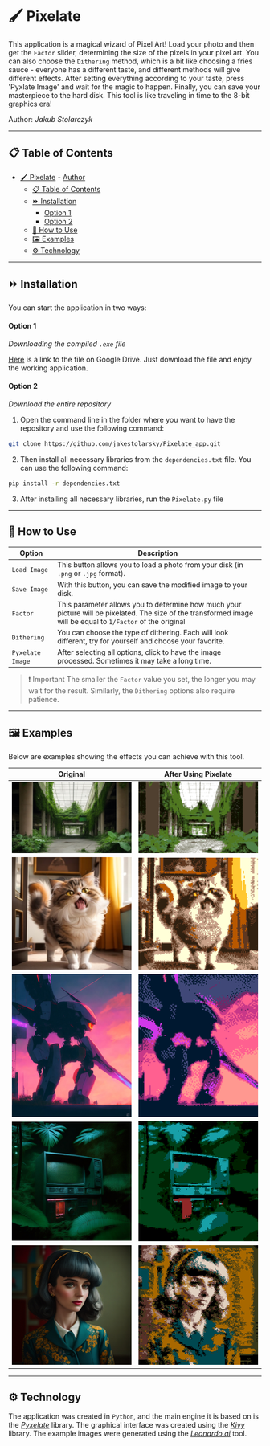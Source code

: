 
# 🖌️ Pixelate

This application is a magical wizard of Pixel Art! Load your photo and then get the `Factor` slider, determining the size of the pixels in your pixel art. You can also choose the `Dithering` method, which is a bit like choosing a fries sauce - everyone has a different taste, and different methods will give different effects. After setting everything according to your taste, press 'Pyxlate Image' and wait for the magic to happen. Finally, you can save your masterpiece to the hard disk. This tool is like traveling in time to the 8-bit graphics era!

Author: _Jakub Stolarczyk_

---
## 📋 Table of Contents

- [🖌️ Pixelate](#️-pixelate)
        - [Author](#author)
  - [📋 Table of Contents](#-table-of-contents)
  - [⏩ Installation](#-installation)
      - [Option 1](#option-1)
      - [Option 2](#option-2)
  - [🔧 How to Use](#-how-to-use)
  - [🖼️ Examples](#️-examples)
  - [⚙️ Technology](#️-technology)

---
## ⏩ Installation

You can start the application in two ways:

#### Option 1
*Downloading the compiled `.exe` file*

[Here](https://drive.google.com/file/d/1qaJgZuYR9tPifhvnt1V5sVGcFIlsz0eu/view?usp=sharing) is a link to the file on Google Drive. Just download the file and enjoy the working application.

#### Option 2
*Download the entire repository*

1. Open the command line in the folder where you want to have the repository and use the following command:

```bash
git clone https://github.com/jakestolarsky/Pixelate_app.git
```
2. Then install all necessary libraries from the `dependencies.txt` file. You can use the following command:

```bash
pip install -r dependencies.txt
```

3. After installing all necessary libraries, run the `Pixelate.py` file

---
## 🔧 How to Use

| Option | Description |
|--|--|
| `Load Image` | This button allows you to load a photo from your disk (in `.png` or `.jpg` format). |
| `Save Image` | With this button, you can save the modified image to your disk. |
| `Factor` | This parameter allows you to determine how much your picture will be pixelated. The size of the transformed image will be equal to `1/Factor` of the original |
| `Dithering` | You can choose the type of dithering. Each will look different, try for yourself and choose your favorite. |
| `Pyxelate Image` | After selecting all options, click to have the image processed. Sometimes it may take a long time. |

>❗ Important
The smaller the `Factor` value you set, the longer you may wait for the result. Similarly, the `Dithering` options also require patience.

---
## 🖼️ Examples

Below are examples showing the effects you can achieve with this tool.

|Original|After Using Pixelate|
|--|--|
| ![Image](examples/abandoned.jpg) | ![Image](examples/abandoned-after.png) |
| ![Image](examples/cat.jpg)  |  ![Image](examples/cat-after.png) |
| ![Image](examples/mech.jpg)  |  ![Image](examples/mech-after.png) |
| ![Image](examples/tv.jpg)  |  ![Image](examples/tv-after.png) |
| ![Image](examples/woman.jpg)  |  ![Image](examples/woman-after.png) |

---
## ⚙️ Technology

The application was created in `Python`, and the main engine it is based on is the *[Pyxelate](https://github.com/sedthh/pyxelate#readme)* library. The graphical interface was created using the *[Kivy](https://kivy.org/)* library. The example images were generated using the *[Leonardo.ai](https://leonardo.ai/)* tool.
